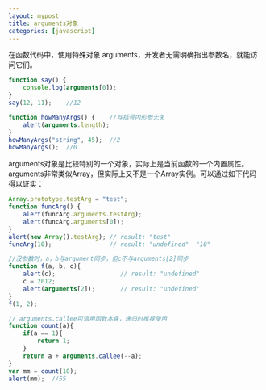 ```yaml
---
layout: mypost
title: arguments对象
categories: [javascript]
---
```


在函数代码中，使用特殊对象 arguments，开发者无需明确指出参数名，就能访问它们。
```javascript
function say() {
    console.log(arguments[0]);
}
say(12, 11);	//12

function howManyArgs() {	//与括号内形参无关
    alert(arguments.length);
}
howManyArgs("string", 45);	//2
howManyArgs();	//0
```

arguments对象是比较特别的一个对象，实际上是当前函数的一个内置属性。arguments非常类似Array，但实际上又不是一个Array实例。可以通过如下代码得以证实：
```javascript
Array.prototype.testArg = "test";
function funcArg() {
    alert(funcArg.arguments.testArg);
    alert(funcArg.arguments[0]);
}
alert(new Array().testArg);	// result: "test"
funcArg(10);				// result: "undefined"  "10"
```
```javascript
//没参数时，a，b与argument同步，但c不与arguments[2]同步
function f(a, b, c){
    alert(c);                  // result: "undefined"
    c = 2012;
    alert(arguments[2]);       // result: "undefined"
}
f(1, 2);

// arguments.callee可调用函数本身，递归时推荐使用
function count(a){
	if(a == 1){
		return 1;
   	}
	return a + arguments.callee(--a);
}
var mm = count(10);
alert(mm);	//55
```

